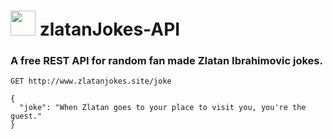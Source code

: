 <h1> <img src="https://github.com/Asti7/zlatanJokes-API/blob/master/public/images/zlatan.png" height="40" width="40"> zlatanJokes-API</h1>

<h3>A free REST API for random fan made Zlatan Ibrahimovic jokes.</h3>

```
GET http://www.zlatanjokes.site/joke

{
  "joke": "When Zlatan goes to your place to visit you, you're the guest."
}
```
